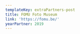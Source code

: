 ```yaml
---
templateKey: extraPartners-post
title: FOMU Foto Museum
link: 'https://fomu.be/'
yearPartner: 2019
---
```

